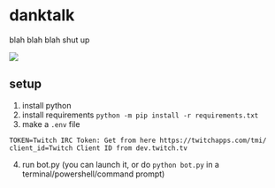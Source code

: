 # danktalk
blah blah blah shut up 

![](https://i.mmatt.link/fYx9j.png)

## setup
1. install python
2. install requirements `python -m pip install -r requirements.txt`
3. make a `.env` file
```
TOKEN=Twitch IRC Token: Get from here https://twitchapps.com/tmi/
client_id=Twitch Client ID from dev.twitch.tv
```
4. run bot.py (you can launch it, or do `python bot.py` in a terminal/powershell/command prompt)
